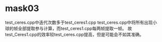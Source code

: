 # mask03
test_ceres.cpp中迭代次数多于test_ceres1.cpp
test_ceres.cpp中将所有出现小球的帧全部提取参与计算，而test_ceres1.cpp每两帧提取一帧。
故test_Ceres1.cpp的效率较test_ceres.cpp提高，但是可能会不如其准确。
